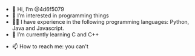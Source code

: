 - 👋 Hi, I’m @4d6f5079
- 👀 I’m interested in programming things
- 👨‍💻 I have experience in the following programming languages: Python, Java and Javascript.
- 🌱 I’m currently learning C and C++
<!--- - 💞️ I’m looking to collaborate on any projects that I find interesting --->
- 📫 How to reach me: you can't

<!---
4d6f5079/4d6f5079 is a ✨ special ✨ repository because its `README.md` (this file) appears on your GitHub profile.
You can click the Preview link to take a look at your changes.
--->
